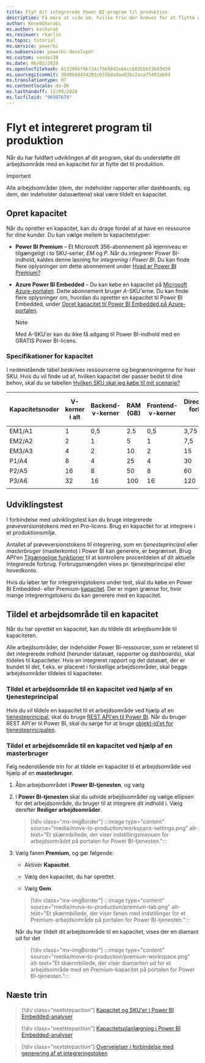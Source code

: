 ```yaml
---
title: Flyt dit integrerede Power BI-program til produktion
description: Få mere at vide om, hvilke trin der kræves for at flytte dit Power BI-program til produktion.
author: KesemSharabi
ms.author: kesharab
ms.reviewer: rkarlin
ms.topic: tutorial
ms.service: powerbi
ms.subservice: powerbi-developer
ms.custom: seodec18
ms.date: 06/02/2020
ms.openlocfilehash: 6132066f9b724cf5658d3e66ccb835bb23b93d39
ms.sourcegitcommit: 30d0668434283c633bda9ae03bc2aca75401ab94
ms.translationtype: HT
ms.contentlocale: da-DK
ms.lasthandoff: 12/09/2020
ms.locfileid: "96907678"
---
```

# <a name="move-your-embedded-app-to-production"></a>Flyt et integreret program til produktion

Når du har fuldført udviklingen af dit program, skal du understøtte dit arbejdsområde med en kapacitet for at flytte det til produktion.

> [!Important]
> Alle arbejdsområder (dem, der indeholder rapporter eller dashboards, og dem, der indeholder datasættene) skal være tildelt en kapacitet.

## <a name="create-a-capacity"></a>Opret kapacitet

Når du opretter en kapacitet, kan du drage fordel af at have en ressource for dine kunder. Du kan vælge mellem to kapacitetstyper:

* **Power BI Premium** – Et Microsoft 356-abonnement på lejerniveau er tilgængeligt i to SKU-serier, *EM* og *P*. Når du integrerer Power BI-indhold, kaldes denne løsning for *integrering i Power BI*. Du kan finde flere oplysninger om dette abonnement under [Hvad er Power BI Premium?](../../admin/service-premium-what-is.md)

* **Azure Power BI Embedded** – Du kan købe en kapacitet på [Microsoft Azure-portalen](https://portal.azure.com). Dette abonnement bruger *A*-SKU'erne. Du kan finde flere oplysninger om, hvordan du opretter en kapacitet til Power BI Embedded, under [Opret kapacitet til Power BI Embedded på Azure-portalen](azure-pbie-create-capacity.md).

    > [!NOTE]
    > Med A-SKU'er kan du ikke få adgang til Power BI-indhold med en GRATIS Power BI-licens.

### <a name="capacity-specifications"></a>Specifikationer for kapacitet

I nedenstående tabel beskrives ressourcerne og begrænsningerne for hver SKU. Hvis du vil finde ud af, hvilken kapacitet der passer bedst til dine behov, skal du se tabellen [Hvilken SKU skal jeg købe til mit scenarie?](./embedded-faq.md#which-solution-should-i-choose)

| Kapacitetsnoder | V-kerner i alt | Backend-v-kerner | RAM (GB) | Frontend-v-kerner | DirectQuery/direkte forbindelser (pr. sek.) | Parallel opdatering af modeller |
| --- | --- | --- | --- | --- | --- | --- |
| EM1/A1 | 1 | 0,5 | 2.5 | 0,5 | 3,75 | 1 |
| EM2/A2 | 2 | 1 | 5 | 1 | 7,5 | 2 |
| EM3/A3 | 4 | 2 | 10 | 2 | 15 | 3 |
| P1/A4 | 8 | 4 | 25 | 4 | 30 | 6 |
| P2/A5 | 16 | 8 | 50 | 8 | 60 | 12 |
| P3/A6 | 32 | 16 | 100 | 16 | 120 | 24 |
| | | | | | | |

## <a name="development-testing"></a>Udviklingstest

I forbindelse med udviklingstest kan du bruge integrerede prøveversionstokens med en Pro-licens. Brug en kapacitet for at integrere i et produktionsmiljø.

Antallet af prøveversionstokens til integrering, som en *tjenesteprincipal* eller *masterbruger* (masterkonto) i Power BI kan generere, er begrænset. Brug API'en [Tilgængelige funktioner](/rest/api/power-bi/availablefeatures/getavailablefeatures) til at kontrollere procentdelen af dit aktuelle integrerede forbrug. Forbrugsmængden vises pr. tjenesteprincipal eller hovedkonto.

Hvis du løber tør for integreringstokens under test, skal du købe en Power BI Embedded- eller Premium-[kapacitet](embedded-capacity.md). Der er ingen grænse for, hvor mange integreringstokens du kan generere med en kapacitet.

## <a name="assign-a-workspace-to-a-capacity"></a>Tildel et arbejdsområde til en kapacitet

Når du har oprettet en kapacitet, kan du tildele dit arbejdsområde til kapaciteten.

Alle arbejdsområder, der indeholder Power BI-ressourcer, som er relateret til det integrerede indhold (herunder datasæt, rapporter og dashboards), skal tildeles til kapaciteter. Hvis en integreret rapport og det datasæt, der er bundet til det, f.eks. er placeret i forskellige arbejdsområder, skal begge arbejdsområder tildeles til kapaciteter.

### <a name="assign-a-workspace-to-a-capacity-using-a-service-principal"></a>Tildel et arbejdsområde til en kapacitet ved hjælp af en tjenesteprincipal

Hvis du vil tildele en kapacitet til et arbejdsområde ved hjælp af en [tjenesteprincipal](embed-service-principal.md), skal du bruge [REST API'en til Power BI](/rest/api/power-bi/capacities/groups_assigntocapacity). Når du bruger REST API'er til Power BI, skal du sørge for at bruge [objekt-id'et for tjenesteprincipalen](embed-service-principal.md).

### <a name="assign-a-workspace-to-a-capacity-using-a-master-user"></a>Tildel et arbejdsområde til en kapacitet ved hjælp af en masterbruger

Følg nedenstående trin for at tildele en kapacitet til et arbejdsområde ved hjælp af en **masterbruger**.

1. Åbn arbejdsområdet i **Power BI-tjenesten**, og vælg 

1. I **Power BI-tjenesten** skal du udvide arbejdsområder og vælge ellipsen for det arbejdsområde, du bruger til at integrere dit indhold i. Vælg derefter **Rediger arbejdsområder**.

    >[!div class="mx-imgBorder"]
    >:::image type="content" source="media/move-to-production/workspace-settings.png" alt-text="Et skærmbillede, der viser indstillingsmenuen for arbejdsområdet på portalen for Power BI-tjenesten.":::

2. Vælg fanen **Premium**, og gør følgende:

    * Aktivér **Kapacitet**.

    * Vælg den kapacitet, du har oprettet.

    * Vælg **Gem**.

    >[!div class="mx-imgBorder"]
    >:::image type="content" source="media/move-to-production/premium-tab.png" alt-text="Et skærmbillede, der viser fanen med indstillinger for et Premium-arbejdsområde på portalen for Power BI-tjenesten.":::

    Når du har tildelt dit arbejdsområde til en kapacitet, vises der en diamant ud for det 

    >[!div class="mx-imgBorder"]
    >:::image type="content" source="media/move-to-production/premium-workspace.png" alt-text="Et skærmbillede, der viser diamanten ud for et arbejdsområde med en Premium-kapacitet på portalen for Power BI-tjenesten.":::

## <a name="next-steps"></a>Næste trin

>[!div class="nextstepaction"]
>[Kapacitet og SKU'er i Power BI Embedded-analyser](embedded-capacity.md)

>[!div class="nextstepaction"]
>[Kapacitetsplanlægning i Power BI Embedded-analyser](embedded-capacity-planning.md)

>[!div class="nextstepaction"]
>[Overvejelser i forbindelse med generering af et integreringstoken](generate-embed-token.md)